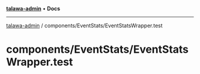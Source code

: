 [**talawa-admin**](../../../README.md) • **Docs**

***

[talawa-admin](../../../modules.md) / components/EventStats/EventStatsWrapper.test

# components/EventStats/EventStatsWrapper.test
